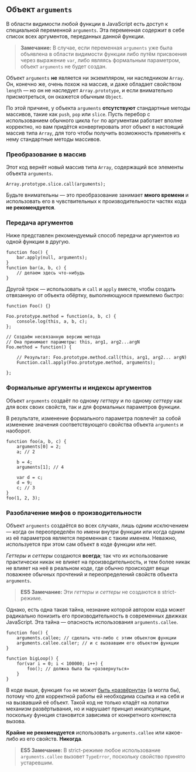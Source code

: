 ## Объект `arguments`

В области видимости любой функции в JavaScript есть доступ к специальной переменной `arguments`. Эта переменная содержит в себе список всех аргументов, переданных данной функции.

> **Замечание:** В случае, если переменная `arguments` уже была объявлена в области видимости функции либо путём присвоения через выражение `var`, либо являясь формальным параметром, объект `arguments` не будет создан.

Объект `arguments` **не** является ни экземпляром, ни наследником `Array`. Он, конечно же, очень похож на массив, и даже обладает свойством `length` — но он не наследует `Array.prototype`, и если внимательно присмотреться, он окажется обычным `Object`.

По этой причине, у объекта `arguments` **отсутствуют** стандартные методы массивов, такие как `push`, `pop` или `slice`. Пусть перебор с использованием обычного цикла `for` по аргументам работает вполне корректно, но вам придётся конвертировать этот объект в настоящий массив типа `Array`, для того чтобы получить возможность применять к нему стандартные методы массивов.

### Преобразование в массив

Этот код вернёт новый массив типа `Array`, содержащий все элементы объекта `arguments`.

    Array.prototype.slice.call(arguments);

Будьте внимательны — это преобразование занимает **много времени** и использовать его в чувствительных к производительности частях кода **не рекомендуется**.

### Передача аргументов

Ниже представлен рекомендуемый способ передачи аргументов из одной функции в другую.

    function foo() {
        bar.apply(null, arguments);
    }
    function bar(a, b, c) {
        // делаем здесь что-нибудь
    }

Другой трюк — использовать и `call` и `apply` вместе, чтобы создать отвязанную от объекта обёртку, выполняющуюся приемлемо быстро:

    function Foo() {}

    Foo.prototype.method = function(a, b, c) {
        console.log(this, a, b, c);
    };

    // Создаём несвязанную версию метода
    // Она принимает параметры: this, arg1, arg2...argN
    Foo.method = function() {

        // Результат: Foo.prototype.method.call(this, arg1, arg2... argN)
        Function.call.apply(Foo.prototype.method, arguments);

    };


### Формальные аргументы и индексы аргументов

Объект `arguments` создаёт по одному *геттеру* и по одному *сеттеру* как для всех своих свойств, так и для формальных параметров функции.

В результате, изменение формального параметра повлечёт за собой изменение значения соответствующего свойства объекта `arguments` и наоборот.

    function foo(a, b, c) {
        arguments[0] = 2;
        a; // 2

        b = 4;
        arguments[1]; // 4

        var d = c;
        d = 9;
        c; // 3
    }
    foo(1, 2, 3);

### Разоблачение мифов о производительности

Объект `arguments` создаётся во всех случаях, лишь одним исключением — когда он переопределён по имени внутри функции или когда одним из её параметров является переменная с таким именем. Неважно, используется при этом сам объект в коде функции или нет.

*Геттеры* и *сеттеры* создаются **всегда**; так что их использование практически никак не влияет на производительность, и тем более никак не влияет на неё в реальном коде, где обычно происходят вещи поважнее обычных прочтений и переопределений свойств объекта `arguments`.

> **ES5 Замечание:** Эти *геттеры* и *сеттеры* не создаются в strict-режиме.

Однако, есть одна такая тайна, незнание которой автором кода может радикально понизить его производительность в современных движках JavaScript. Эта тайна — опасность использования `arguments.callee`.

    function foo() {
        arguments.callee; // сделать что-либо с этим объектом функции
        arguments.callee.caller; // и с вызвавшим его объектом функции
    }

    function bigLoop() {
        for(var i = 0; i < 100000; i++) {
            foo(); // должна была бы «развернуться»
        }
    }

В коде выше, функция `foo` не может [быть «развёрнута»][1] (а могла бы), потому что для корректной работы ей необходима ссылка и на себя и на вызвавший её объект. Такой код не только кладёт на лопатки механизм развёртывания, но и нарушает принцип инкапсуляции, поскольку функция становится зависима от конкретного контекста вызова.

**Крайне не рекомендуется** использовать `arguments.callee` или какое-либо из его свойств. **Никогда**.

> **ES5 Замечание:** В strict-режиме любое использование `arguments.callee` вызовет `TypeError`, поскольку свойство принято устаревшим.

[1]: http://en.wikipedia.org/wiki/Inlining

